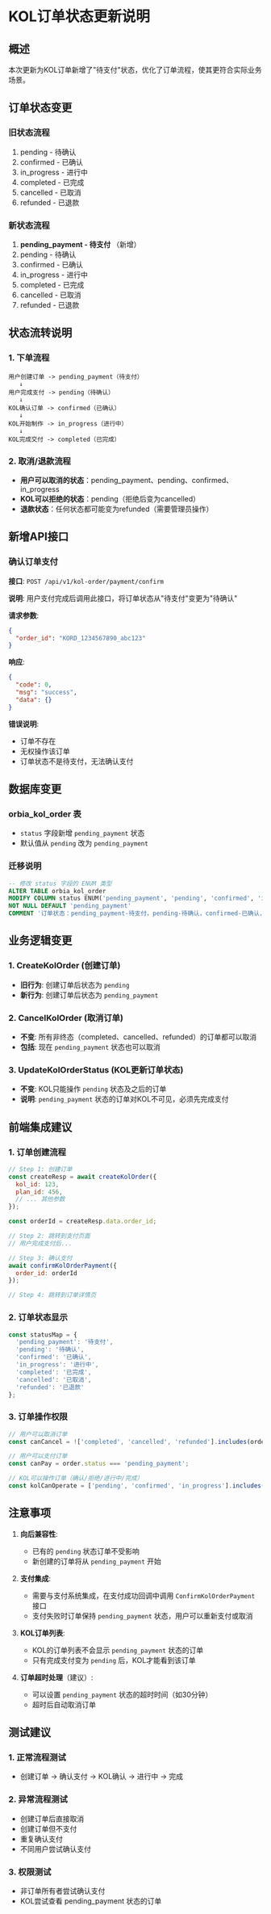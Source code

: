 # KOL订单状态更新说明

## 概述
本次更新为KOL订单新增了"待支付"状态，优化了订单流程，使其更符合实际业务场景。

## 订单状态变更

### 旧状态流程
1. pending - 待确认
2. confirmed - 已确认
3. in_progress - 进行中
4. completed - 已完成
5. cancelled - 已取消
6. refunded - 已退款

### 新状态流程
1. **pending_payment - 待支付** （新增）
2. pending - 待确认
3. confirmed - 已确认
4. in_progress - 进行中
5. completed - 已完成
6. cancelled - 已取消
7. refunded - 已退款

## 状态流转说明

### 1. 下单流程
```
用户创建订单 -> pending_payment（待支付）
   ↓
用户完成支付 -> pending（待确认）
   ↓
KOL确认订单 -> confirmed（已确认）
   ↓
KOL开始制作 -> in_progress（进行中）
   ↓
KOL完成交付 -> completed（已完成）
```

### 2. 取消/退款流程
- **用户可以取消的状态**：pending_payment、pending、confirmed、in_progress
- **KOL可以拒绝的状态**：pending（拒绝后变为cancelled）
- **退款状态**：任何状态都可能变为refunded（需要管理员操作）

## 新增API接口

### 确认订单支付
**接口**: `POST /api/v1/kol-order/payment/confirm`

**说明**: 用户支付完成后调用此接口，将订单状态从"待支付"变更为"待确认"

**请求参数**:
```json
{
  "order_id": "KORD_1234567890_abc123"
}
```

**响应**:
```json
{
  "code": 0,
  "msg": "success",
  "data": {}
}
```

**错误说明**:
- 订单不存在
- 无权操作该订单
- 订单状态不是待支付，无法确认支付

## 数据库变更

### orbia_kol_order 表
- `status` 字段新增 `pending_payment` 状态
- 默认值从 `pending` 改为 `pending_payment`

### 迁移说明
```sql
-- 修改 status 字段的 ENUM 类型
ALTER TABLE orbia_kol_order 
MODIFY COLUMN status ENUM('pending_payment', 'pending', 'confirmed', 'in_progress', 'completed', 'cancelled', 'refunded') 
NOT NULL DEFAULT 'pending_payment' 
COMMENT '订单状态：pending_payment-待支付，pending-待确认，confirmed-已确认，in_progress-进行中，completed-已完成，cancelled-已取消，refunded-已退款';
```

## 业务逻辑变更

### 1. CreateKolOrder (创建订单)
- **旧行为**: 创建订单后状态为 `pending`
- **新行为**: 创建订单后状态为 `pending_payment`

### 2. CancelKolOrder (取消订单)
- **不变**: 所有非终态（completed、cancelled、refunded）的订单都可以取消
- **包括**: 现在 `pending_payment` 状态也可以取消

### 3. UpdateKolOrderStatus (KOL更新订单状态)
- **不变**: KOL只能操作 `pending` 状态及之后的订单
- **说明**: `pending_payment` 状态的订单对KOL不可见，必须先完成支付

## 前端集成建议

### 1. 订单创建流程
```javascript
// Step 1: 创建订单
const createResp = await createKolOrder({
  kol_id: 123,
  plan_id: 456,
  // ... 其他参数
});

const orderId = createResp.data.order_id;

// Step 2: 跳转到支付页面
// 用户完成支付后...

// Step 3: 确认支付
await confirmKolOrderPayment({
  order_id: orderId
});

// Step 4: 跳转到订单详情页
```

### 2. 订单状态显示
```javascript
const statusMap = {
  'pending_payment': '待支付',
  'pending': '待确认',
  'confirmed': '已确认',
  'in_progress': '进行中',
  'completed': '已完成',
  'cancelled': '已取消',
  'refunded': '已退款'
};
```

### 3. 订单操作权限
```javascript
// 用户可以取消订单
const canCancel = !['completed', 'cancelled', 'refunded'].includes(order.status);

// 用户可以支付订单
const canPay = order.status === 'pending_payment';

// KOL可以操作订单（确认/拒绝/进行中/完成）
const kolCanOperate = ['pending', 'confirmed', 'in_progress'].includes(order.status);
```

## 注意事项

1. **向后兼容性**: 
   - 已有的 `pending` 状态订单不受影响
   - 新创建的订单将从 `pending_payment` 开始

2. **支付集成**: 
   - 需要与支付系统集成，在支付成功回调中调用 `ConfirmKolOrderPayment` 接口
   - 支付失败时订单保持 `pending_payment` 状态，用户可以重新支付或取消

3. **KOL订单列表**: 
   - KOL的订单列表不会显示 `pending_payment` 状态的订单
   - 只有完成支付变为 `pending` 后，KOL才能看到该订单

4. **订单超时处理**（建议）: 
   - 可以设置 `pending_payment` 状态的超时时间（如30分钟）
   - 超时后自动取消订单

## 测试建议

### 1. 正常流程测试
- 创建订单 -> 确认支付 -> KOL确认 -> 进行中 -> 完成

### 2. 异常流程测试
- 创建订单后直接取消
- 创建订单但不支付
- 重复确认支付
- 不同用户尝试确认支付

### 3. 权限测试
- 非订单所有者尝试确认支付
- KOL尝试查看 pending_payment 状态的订单

